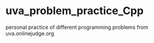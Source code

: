 # uva_problem_practice_Cpp
personal practice of different programming problems from uva.onlinejudge.org
